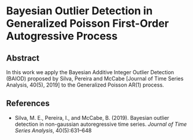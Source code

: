 # Bayesian Outlier Detection in Generalized Poisson First-Order Autogressive Process

## Abstract
In this work we apply the Bayesian Additive Integer Outlier Detection (BAIOD) proposed by Silva, Pereira and McCabe [Journal of Time Series Analysis, 40(5), 2019] to the Generalized Poisson AR(1) process.

## References
- Silva, M. E., Pereira, I., and McCabe, B. (2019). Bayesian outlier detection in non-gaussian autoregressive time series. *Journal of Time Series Analysis*, 40(5):631–648